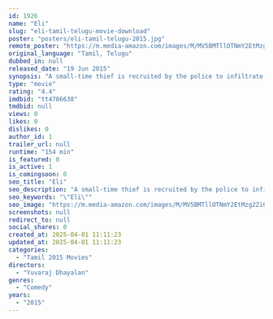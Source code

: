```yaml
---
id: 1926
name: "Eli"
slug: "eli-tamil-telugu-movie-download"
poster: "posters/eli-tamil-telugu-2015.jpg"
remote_poster: "https://m.media-amazon.com/images/M/MV5BMTllOTNmY2EtMzg2Zi00ZTZjLWFhNzktYTViMzNiZWNjY2M2XkEyXkFqcGdeQXVyMjA4OTI5NDQ@._V1_SX300.jpg"
original_language: "Tamil, Telugu"
dubbed_in: null
released_date: "19 Jun 2015"
synopsis: "A small-time thief is recruited by the police to infiltrate a notorious gang in an effort to thwart an illegal cigarette smuggling scheme."
type: "movie"
rating: "4.4"
imdbid: "tt4786638"
tmdbid: null
views: 0
likes: 0
dislikes: 0
author_id: 1
trailer_url: null
runtime: "154 min"
is_featured: 0
is_active: 1
is_comingsoon: 0
seo_title: "Eli"
seo_description: "A small-time thief is recruited by the police to infiltrate a notorious gang in an effort to thwart an illegal cigarette smuggling scheme."
seo_keywords: "\"Eli\""
seo_image: "https://m.media-amazon.com/images/M/MV5BMTllOTNmY2EtMzg2Zi00ZTZjLWFhNzktYTViMzNiZWNjY2M2XkEyXkFqcGdeQXVyMjA4OTI5NDQ@._V1_SX300.jpg"
screenshots: null
redirect_to: null
social_shares: 0
created_at: 2025-04-01 11:11:23
updated_at: 2025-04-01 11:11:23
categories:
  - "Tamil 2015 Movies"
directors:
  - "Yuvaraj Dhayalan"
genres:
  - "Comedy"
years:
  - "2015"
---
```

